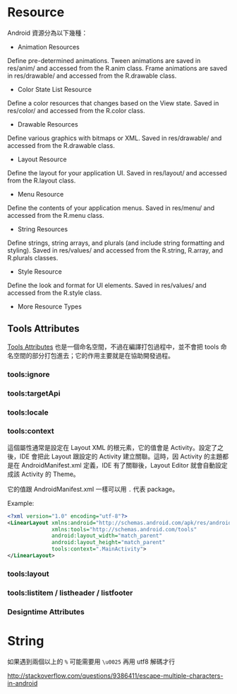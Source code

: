 # Resource

Android 資源分為以下幾種：

  * Animation Resources

Define pre-determined animations.
Tween animations are saved in res/anim/ and accessed from the R.anim class.
Frame animations are saved in res/drawable/ and accessed from the R.drawable class.

  * Color State List Resource

Define a color resources that changes based on the View state.
Saved in res/color/ and accessed from the R.color class.

  * Drawable Resources

Define various graphics with bitmaps or XML.
Saved in res/drawable/ and accessed from the R.drawable class.

  * Layout Resource

Define the layout for your application UI.
Saved in res/layout/ and accessed from the R.layout class.

  * Menu Resource

Define the contents of your application menus.
Saved in res/menu/ and accessed from the R.menu class.

  * String Resources

Define strings, string arrays, and plurals (and include string formatting and styling).
Saved in res/values/ and accessed from the R.string, R.array, and R.plurals classes.

  * Style Resource

Define the look and format for UI elements.
Saved in res/values/ and accessed from the R.style class.

  * More Resource Types

## Tools Attributes

[Tools Attributes](http://tools.android.com/tech-docs/tools-attributes) 也是一個命名空間，不過在編譯打包過程中，並不會把 tools 命名空間的部分打包進去；它的作用主要就是在協助開發過程。

### tools:ignore

### tools:targetApi

### tools:locale

### tools:context

這個屬性通常是設定在 Layout XML 的根元素，它的值會是 Activity。設定了之後，IDE 會把此 Layout 跟設定的 Activity 建立關聯。這時，因 Activity 的主題都是在 AndroidManifest.xml 定義，IDE 有了關聯後，Layout Editor 就會自動設定成該 Activity 的 Theme。

它的值跟 AndroidManifest.xml 一樣可以用 `.` 代表 package。

Example:

```xml
<?xml version="1.0" encoding="utf-8"?>
<LinearLayout xmlns:android="http://schemas.android.com/apk/res/android"
              xmlns:tools="http://schemas.android.com/tools"
              android:layout_width="match_parent"
              android:layout_height="match_parent"
              tools:context=".MainActivity">
</LinearLayout>
```
### tools:layout

### tools:listitem / listheader / listfooter

### Designtime Attributes

# String

如果遇到兩個以上的 `%` 可能需要用 `\u0025` 再用 utf8 解碼才行

http://stackoverflow.com/questions/9386411/escape-multiple-characters-in-android
